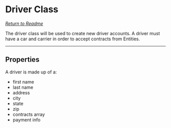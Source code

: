 # Driver Class
_[Return to Readme](../README.md)_

The driver class will be used to create new driver accounts. A driver must have a car and carrier in order to accept contracts from Entities.

___

## Properties

A driver is made up of a:

- first name
- last name
- address
- city
- state
- zip
- contracts array
- payment info
